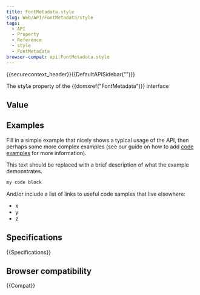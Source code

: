 ```yaml
---
title: FontMetadata.style
slug: Web/API/FontMetadata/style
tags:
  - API
  - Property
  - Reference
  - style
  - FontMetadata
browser-compat: api.FontMetadata.style
---
```

{{securecontext_header}}{{DefaultAPISidebar("")}}

The **`style`** property of the {{domxref("FontMetadata")}} interface 

## Value



## Examples

Fill in a simple example that nicely shows a typical usage of the API, then perhaps some more complex examples (see our guide on how to add [code examples](/en-US/docs/MDN/Contribute/Structures/Code_examples) for more information).

This text should be replaced with a brief description of what the example demonstrates.

```js
my code block
```

And/or include a list of links to useful code samples that live elsewhere:

*   x
*   y
*   z

## Specifications

{{Specifications}}

## Browser compatibility

{{Compat}}


